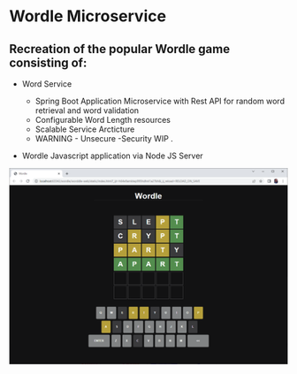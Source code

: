 # Wordle Microservice

## Recreation of the popular Wordle game consisting of:

* Word Service 
  * Spring Boot Application Microservice with Rest API for random word retrieval and word validation
  * Configurable Word Length resources
  * Scalable Service Arcticture 
  * WARNING - Unsecure -Security WIP .
 
* Wordle Javascript application via Node JS Server

![Screenshot](screenshot.png)


